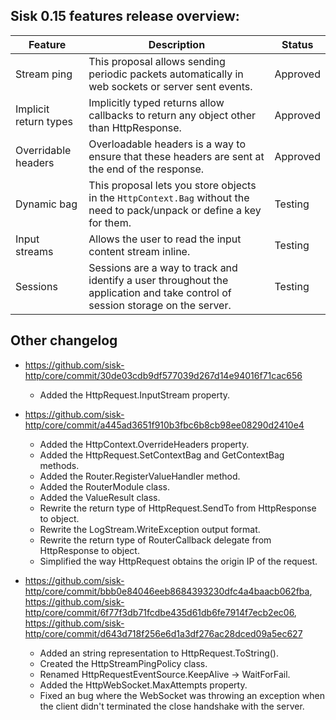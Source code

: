 ## Sisk 0.15 features release overview:

| Feature | Description | Status |
| - | - | - |
| Stream ping | This proposal allows sending periodic packets automatically in web sockets or server sent events. | Approved |
| Implicit return types | Implicitly typed returns allow callbacks to return any object other than HttpResponse. | Approved |
| Overridable headers | Overloadable headers is a way to ensure that these headers are sent at the end of the response. | Approved |
| Dynamic bag | This proposal lets you store objects in the `HttpContext.Bag` without the need to pack/unpack or define a key for them. | Testing | 
| Input streams | Allows the user to read the input content stream inline. | Testing |
| Sessions | Sessions are a way to track and identify a user throughout the application and take control of session storage on the server. | Testing |

## Other changelog

- https://github.com/sisk-http/core/commit/30de03cdb9df577039d267d14e94016f71cac656
    - Added the HttpRequest.InputStream property.

- https://github.com/sisk-http/core/commit/a445ad3651f910b3fbc6b8cb98ee08290d2410e4
    - Added the HttpContext.OverrideHeaders property.
    - Added the HttpRequest.SetContextBag and GetContextBag methods.
    - Added the Router.RegisterValueHandler method.
    - Added the RouterModule class.
    - Added the ValueResult class.
    - Rewrite the return type of HttpRequest.SendTo from HttpResponse to object.
    - Rewrite the LogStream.WriteException output format.
    - Rewrite the return type of RouterCallback delegate from HttpResponse to object.
    - Simplified the way HttpRequest obtains the origin IP of the request.

- https://github.com/sisk-http/core/commit/bbb0e84046eeb8684393230dfc4a4baacb062fba, https://github.com/sisk-http/core/commit/6f77f3db71fcdbe435d61db6fe7914f7ecb2ec06, https://github.com/sisk-http/core/commit/d643d718f256e6d1a3df276ac28dced09a5ec627
    - Added an string representation to HttpRequest.ToString().
    - Created the HttpStreamPingPolicy class.
    - Renamed HttpRequestEventSource.KeepAlive -> WaitForFail.
    - Added the HttpWebSocket.MaxAttempts property.
    - Fixed an bug where the WebSocket was throwing an exception when the client didn't terminated the close handshake with the server.